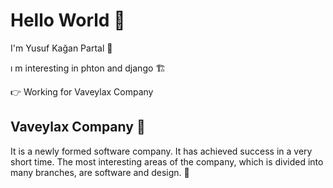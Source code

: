 # Hello World :dart:	
I'm Yusuf Kağan Partal :rocket:	

ı m interesting in phton and django :building_construction: 

:point_right: Working for Vaveylax Company

## Vaveylax Company :office:

It is a newly formed software company. It has achieved success in a very short time. The most interesting areas of the company, which is divided into many branches, are software and design. :clap:






